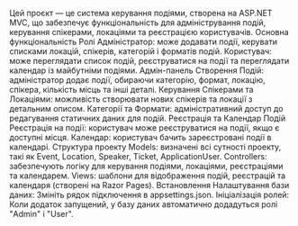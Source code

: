 Цей проєкт — це система керування подіями, створена на ASP.NET MVC, що забезпечує функціональність для адміністрування подій, керування спікерами, локаціями та реєстрацією користувачів. Основна функціональність Ролі Адміністратор: може додавати події, керувати списками локацій, спікерів, категорій і форматів подій. Користувач: може переглядати список подій, реєструватися на події та переглядати календар із майбутніми подіями. Адмін-панель Створення Подій: адміністратор додає події, обираючи категорію, формат, локацію, спікера, кількість місць та інші деталі. Керування Спікерами та Локаціями: можливість створювати нових спікерів та локації з детальним описом. Категорії та Формати: адміністративний доступ до редагування статичних даних для подій. Реєстрація та Календар Подій Реєстрація на події: користувач може реєструватися на події, якщо є доступні місця. Календар: користувач бачить зареєстровані події в календарі. Структура проекту Models: визначені всі сутності проекту, такі як Event, Location, Speaker, Ticket, ApplicationUser. Controllers: забезпечують логіку для керування подіями, локаціями, реєстраціями та календарем. Views: шаблони для відображення подій, реєстрацій та календаря (створені на Razor Pages). Встановлення Налаштування бази даних: Змініть рядок підключення в appsettings.json. Ініціалізація ролей: Коли додаток запущений, у базу даних автоматично додадуться ролі "Admin" і "User".
